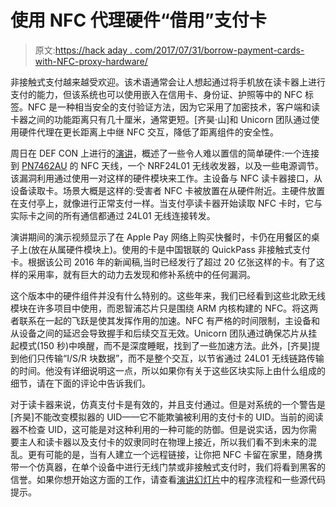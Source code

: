 # 使用 NFC 代理硬件“借用”支付卡

> 原文:[https://hack aday . com/2017/07/31/borrow-payment-cards-with-NFC-proxy-hardware/](https://hackaday.com/2017/07/31/borrow-payment-cards-with-nfc-proxy-hardware/)

非接触式支付越来越受欢迎。该术语通常会让人想起通过将手机放在读卡器上进行支付的能力，但该系统也可以使用嵌入在信用卡、身份证、护照等中的 NFC 标签。NFC 是一种相当安全的支付验证方法，因为它采用了加密技术，客户端和读卡器之间的功能距离只有几十厘米，通常更短。[齐昊·山]和 Unicorn 团队通过使用硬件代理在更长距离上中继 NFC 交互，降低了距离组件的安全性。

周日在 DEF CON 上进行的[演讲](https://www.defcon.org/html/defcon-25/dc-25-speakers.html#Shan)，概述了一些令人难以置信的简单硬件:一个连接到 [PN7462AU](http://www.nxp.com/products/identification-and-security/nfc-and-reader-ics/nfc-controller-solutions/nfc-controller-based-on-arm-cortex-m0-core-with-160-kb-flash-contact-interface:PN7462AUHN) 的 NFC 天线，一个 NRF24L01 无线收发器，以及一些电源调节。该漏洞利用通过使用一对这样的硬件模块来工作。主设备与 NFC 读卡器接口，从设备读取卡。场景大概是这样的:受害者 NFC 卡被放置在从硬件附近。主硬件放置在支付亭上，就像进行正常支付一样。当支付亭读卡器开始读取 NFC 卡时，它与实际卡之间的所有通信都通过 24L01 无线连接转发。

演讲期间的演示视频显示了在 Apple Pay 网络上购买快餐时，卡仍在用餐区的桌子上(放在从属硬件模块上)。使用的卡是中国银联的 QuickPass 非接触式支付卡。根据该公司 2016 年的新闻稿,当时已经发行了超过 20 亿张这样的卡。有了这样的采用率，就有巨大的动力去发现和修补系统中的任何漏洞。

这个版本中的硬件组件并没有什么特别的。这些年来，我们已经看到这些北欧无线模块在许多项目中使用，而恩智浦芯片只是围绕 ARM 内核构建的 NFC。将这两者联系在一起的飞跃是使其发挥作用的加速。NFC 有严格的时间限制，主设备和从设备之间的延迟会导致握手和后续交互无效。Unicorn 团队通过确保芯片从挂起模式(150 秒)中唤醒，而不是深度睡眠，找到了一些加速方法。此外，[齐昊]提到他们只传输“I/S/R 块数据”，而不是整个交互，以节省通过 24L01 无线链路传输的时间。他没有详细说明这一点，所以如果你有关于这些区块实际上由什么组成的细节，请在下面的评论中告诉我们。

对于读卡器来说，仿真支付卡是有效的，并且支付通过。但是对系统的一个警告是[齐昊]不能改变模拟器的 UID——它不能欺骗被利用的支付卡的 UID。当前的阅读器不检查 UID，这可能是对这种利用的一种可能的防御。但是说实话，因为你需要主人和读卡器以及支付卡的奴隶同时在物理上接近，所以我们看不到未来的混乱。更有可能的是，当有人建立一个远程链接，让你把 NFC 卡留在家里，随身携带一个仿真器，在单个设备中进行无线门禁或非接触式支付时，我们将看到黑客的信誉。如果你想开始这方面的工作，请查看[演讲幻灯片](https://media.defcon.org/DEF%20CON%2025/DEF%20CON%2025%20presentations/DEFCON-25-Haoqi-Shan-and-Jian-Yuan-Man-in-the-NFC.pdf)中的程序流程和一些源代码提示。